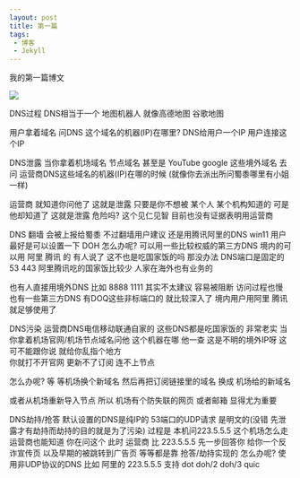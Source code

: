```yaml
---
layout: post
title: 第一篇
tags: 
 - 博客
 - Jekyll
---
```

我的第一篇博文

![](https://pic.superbed.cc/item/66eadea12e3b94edab4648fa.webp)

DNS过程
DNS相当于一个 地图机器人 就像高德地图 谷歌地图

用户拿着域名 问DNS  这个域名的机器(IP)在哪里?
DNS给用户一个IP 
用户连接这个IP

DNS泄露
当你拿着机场域名  节点域名 甚至是   YouTube google 这些境外域名
去问 运营商DNS这些域名的机器(IP)在哪的时候
(就像你去派出所问蜀黍哪里有小姐一样)


运营商 就知道你问他了  这就是泄露   只要是你不想被 某个人 某个机构知道的  可是 他却知道了 这就是泄露
危险吗?
这个见仁见智 目前也没有证据表明用运营商

DNS 翻墙 会被上报给蜀黍 不过翻墙用户建议 还是用腾讯阿里的DNS  win11 用户最好是可以设置一下 DOH
怎么办呢?
可以用一些比较权威的第三方DNS 境内的可以用 阿里 腾讯 的 
有人说了 这不也是吃国家饭的吗 那没办法 DNS端口是固定的 53 443  阿里腾讯吃的国家饭比较少 人家在海外也有业务的 

也有人直接用境外DNS   比如  8888  1111  其实不太建议 
容易被阻断 访问过程也慢
也有一些第三方DNS 有DOQ这些非标端口的 就比较深入了
境内用户用阿里 腾讯 就足够使用了

DNS污染
运营商DNS电信移动联通自家的 这些DNS都是吃国家饭的 非常老实 当你拿着机场官网/机场节点域名问他 这个机器在哪  他一查 这是不明的境外IP呀  这可不能跟你说 就给你乱指个地方  
你就打不开官网 更新不了订阅 连不上节点

怎么办呢?
等  等机场换个新域名  然后再把订阅链接里的域名 换成 机场给的新域名

或者从机场重新导入节点  所以 机场有个防失联的网页 或者邮箱 显得尤为重要

DNS劫持/抢答
默认设置的DNS是纯IP的 53端口的UDP请求 是明文的(没错 先泄露才有劫持而劫持的目的就是为了污染) 过程是
本机问223.5.5.5 这个机场怎么走  运营商也能知道 你在问这个  此时 运营商 比 223.5.5.5 先一步回答你 给你一个反诈宣传页 以及早期的被跳转到广告页 等等都是靠 抢答/劫持实现的
怎么办呢?
使用非UDP协议的DNS  比如 阿里的  223.5.5.5 支持 dot doh/2 doh/3 quic

